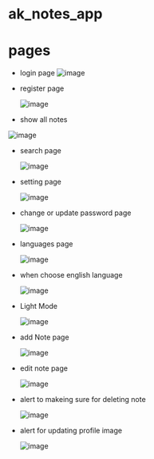 # ak_notes_app

# pages

- login page
![image](https://github.com/user-attachments/assets/58f86c27-afce-43fe-85db-c80c8d78da8e)

- register page

  ![image](https://github.com/user-attachments/assets/a74eb999-4f21-4dcf-b57d-3688e3e91d47)


- show all notes
  
![image](https://github.com/user-attachments/assets/82029b70-aa8e-451f-87b3-d81327d46e07)

- search page

  ![image](https://github.com/user-attachments/assets/305101d3-8cc8-4a7c-a43f-138c2b171aa7)

- setting page

  ![image](https://github.com/user-attachments/assets/830ba976-d0b1-4e67-ba91-5d9c8000836f)



- change or update password page

  ![image](https://github.com/user-attachments/assets/dadce7ec-0ab1-4a9c-9a91-568f96605780)


- languages page

  ![image](https://github.com/user-attachments/assets/7d5994bb-5054-4524-9a8d-1aeb28d66ef9)


- when choose english language
  
  ![image](https://github.com/user-attachments/assets/869e0a28-cc6e-42b8-bafa-59a2c47b0cf4)

- Light Mode

  ![image](https://github.com/user-attachments/assets/b1395be3-94a3-41d0-ad16-b3b5fbebe1ee)

- add Note page

  ![image](https://github.com/user-attachments/assets/10f2b745-8e28-4176-ac7d-4c14e97dbcde)

- edit note page

  ![image](https://github.com/user-attachments/assets/dbeed12d-7122-451b-828f-ab7c227d464d)

- alert to makeing sure for deleting note

  ![image](https://github.com/user-attachments/assets/fca19627-e516-434e-8b35-11dccf95201b)

- alert for updating profile image

  ![image](https://github.com/user-attachments/assets/e30535c3-7344-4248-add1-f95921610877)











